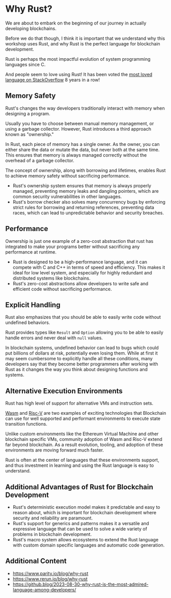 # Why Rust?

We are about to embark on the beginning of our journey in actually developing blockchains.

Before we do that though, I think it is important that we understand why this workshop uses Rust, and why Rust is the perfect language for blockchain development.

Rust is perhaps the most impactful evolution of system programming languages since C.

And people seem to love using Rust! It has been voted the [most loved language on StackOverflow](https://github.blog/2023-08-30-why-rust-is-the-most-admired-language-among-developers/) 8 years in a row!

## Memory Safety

Rust's changes the way developers traditionally interact with memory when designing a program.

Usually you have to choose between manual memory management, or using a garbage collector.
However, Rust introduces a third approach known as "ownership."

In Rust, each piece of memory has a single owner.
As the owner, you can either share the data or mutate the data, but never both at the same time.
This ensures that memory is always managed correctly without the overhead of a garbage collector.

The concept of ownership, along with borrowing and lifetimes, enables Rust to achieve memory safety without sacrificing performance.

- Rust's ownership system ensures that memory is always properly managed, preventing memory leaks and dangling pointers, which are common security vulnerabilities in other languages.
- Rust's borrow checker also solves many concurrency bugs by enforcing strict rules for borrowing and returning references, preventing data races, which can lead to unpredictable behavior and security breaches.

## Performance

Ownership is just one example of a zero-cost abstraction that rust has integrated to make your programs better without sacrificing any performance at runtime.

- Rust is designed to be a high-performance language, and it can compete with C and C++ in terms of speed and efficiency. This makes it ideal for low level system, and especially for highly redundant and distributed systems like blockchains.
- Rust's zero-cost abstractions allow developers to write safe and efficient code without sacrificing performance.

## Explicit Handling

Rust also emphasizes that you should be able to easily write code without undefined behaviors.

Rust provides types like `Result` and `Option` allowing you to be able to easily handle errors and never deal with `null` values.

In blockchain systems, undefined behavior can lead to bugs which could put billions of dollars at risk, potentially even losing them. While at first it may seem cumbersome to explicitly handle all these conditions, many developers say that they become better programmers after working with Rust as it changes the way you think about designing functions and systems.

## Alternative Execution Environments

Rust has high level of support for alternative VMs and instruction sets.

[Wasm](https://webassembly.org/) and [Risc-V](https://riscv.org/) are two examples of exciting technologies that Blockchain can use for well supported and performant environments to execute state transition functions.

Unlike custom environments like the Ethereum Virtual Machine and other blockchain specific VMs, community adoption of Wasm and Risc-V extend far beyond blockchain.
As a result evolution, tooling, and adoption of these environments are moving forward much faster.

Rust is often at the center of languages that these environments support, and thus investment in learning and using the Rust language is easy to understand.

## Additional Advantages of Rust for Blockchain Development

- Rust's deterministic execution model makes it predictable and easy to reason about, which is important for blockchain development where security and reliability are paramount.
- Rust's support for generics and patterns makes it a versatile and expressive language that can be used to solve a wide variety of problems in blockchain development.
- Rust's macro system allows ecosystems to extend the Rust language with custom domain specific languages and automatic code generation.

## Additional Content

- https://www.parity.io/blog/why-rust
- https://www.rerun.io/blog/why-rust
- https://github.blog/2023-08-30-why-rust-is-the-most-admired-language-among-developers/
